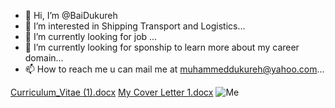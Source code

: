 - 👋 Hi, I’m @BaiDukureh
- 👀 I’m interested in Shipping Transport and Logistics...
- 🌱 I’m currently looking for job ...
- 💞️ I’m currently looking for sponship to learn more about my career domain...
- 📫 How to reach me  u can mail me at muhammeddukureh@yahoo.com...

<!---
BaiDukureh/BaiDukureh is a ✨ special ✨ repository because its `README.md` (this file) appears on your GitHub profile.
You can click the Preview link to take a look at your changes.
--->
[Curriculum_Vitae (1).docx](https://github.com/BaiDukureh/BaiDukureh/files/8457491/Curriculum_Vitae.1.docx)
[My Cover Letter 1.docx](https://github.com/BaiDukureh/BaiDukureh/files/8457492/My.Cover.Letter.1.docx)
![Me](https://user-images.githubusercontent.com/103327993/162585373-ca0519dd-68e3-4fc5-8225-8b19a09535a6.jpg)
